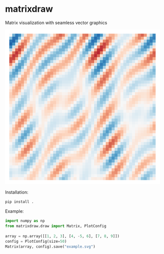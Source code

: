 # matrixdraw
Matrix visualization with seamless vector graphics

![](./matrixdraw/examples/pattern.svg)

Installation:
```bash
pip install .
```

Example:
```python
import numpy as np
from matrixdraw.draw import Matrix, PlotConfig

array = np.array([[1, 2, 3], [4, -5, 6], [7, 8, 9]])
config = PlotConfig(size=50)
Matrix(array, config).save("example.svg")
```